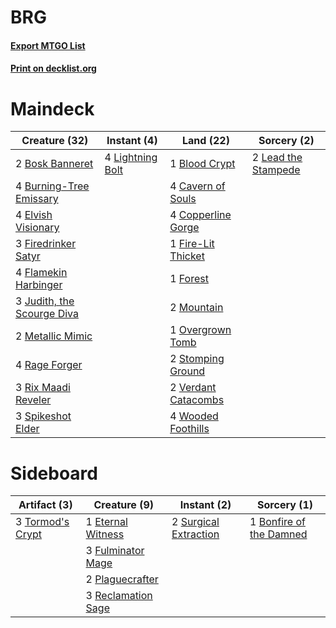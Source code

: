 # BRG

#### [Export MTGO List](../collection/BRG/BRG.txt)
#### [Print on decklist.org](http://decklist.org/?deckmain=1%09Blood%20Crypt%0A2%09Bosk%20Banneret%0A4%09Burning-Tree%20Emissary%0A4%09Cavern%20of%20Souls%0A4%09Copperline%20Gorge%0A4%09Elvish%20Visionary%0A1%09Fire-Lit%20Thicket%0A3%09Firedrinker%20Satyr%0A4%09Flamekin%20Harbinger%0A1%09Forest%0A3%09Judith,%20the%20Scourge%20Diva%0A2%09Lead%20the%20Stampede%0A4%09Lightning%20Bolt%0A2%09Metallic%20Mimic%0A2%09Mountain%0A1%09Overgrown%20Tomb%0A4%09Rage%20Forger%0A3%09Rix%20Maadi%20Reveler%0A3%09Spikeshot%20Elder%0A2%09Stomping%20Ground%0A2%09Verdant%20Catacombs%0A4%09Wooded%20Foothills&deckside=1%09Bonfire%20of%20the%20Damned%0A1%09Eternal%20Witness%0A3%09Fulminator%20Mage%0A2%09Plaguecrafter%0A3%09Reclamation%20Sage%0A2%09Surgical%20Extraction%0A3%09Tormod's%20Crypt)
# Maindeck

|                                            Creature (32)                                            |                                      Instant (4)                                       |                                          Land (22)                                           |                                         Sorcery (2)                                          |
|-----------------------------------------------------------------------------------------------------|----------------------------------------------------------------------------------------|----------------------------------------------------------------------------------------------|----------------------------------------------------------------------------------------------|
|2 [Bosk Banneret](http://gatherer.wizards.com/Pages/Card/Details.aspx?multiverseid=152557)           |4 [Lightning Bolt](http://gatherer.wizards.com/Pages/Card/Details.aspx?multiverseid=806)|1 [Blood Crypt](http://gatherer.wizards.com/Pages/Card/Details.aspx?multiverseid=97102)       |2 [Lead the Stampede](http://gatherer.wizards.com/Pages/Card/Details.aspx?multiverseid=382295)|
|4 [Burning-Tree Emissary](http://gatherer.wizards.com/Pages/Card/Details.aspx?multiverseid=426627)   |                                                                                        |4 [Cavern of Souls](http://gatherer.wizards.com/Pages/Card/Details.aspx?multiverseid=278058)  |                                                                                              |
|4 [Elvish Visionary](http://gatherer.wizards.com/Pages/Card/Details.aspx?multiverseid=175124)        |                                                                                        |4 [Copperline Gorge](http://gatherer.wizards.com/Pages/Card/Details.aspx?multiverseid=209408) |                                                                                              |
|3 [Firedrinker Satyr](http://gatherer.wizards.com/Pages/Card/Details.aspx?multiverseid=373552)       |                                                                                        |1 [Fire-Lit Thicket](http://gatherer.wizards.com/Pages/Card/Details.aspx?multiverseid=409560) |                                                                                              |
|4 [Flamekin Harbinger](http://gatherer.wizards.com/Pages/Card/Details.aspx?multiverseid=205395)      |                                                                                        |1 [Forest](http://gatherer.wizards.com/Pages/Card/Details.aspx?multiverseid=439860)           |                                                                                              |
|3 [Judith, the Scourge Diva](http://gatherer.wizards.com/Pages/Card/Details.aspx?multiverseid=457329)|                                                                                        |2 [Mountain](http://gatherer.wizards.com/Pages/Card/Details.aspx?multiverseid=439859)         |                                                                                              |
|2 [Metallic Mimic](http://gatherer.wizards.com/Pages/Card/Details.aspx?multiverseid=423831)          |                                                                                        |1 [Overgrown Tomb](http://gatherer.wizards.com/Pages/Card/Details.aspx?multiverseid=405103)   |                                                                                              |
|4 [Rage Forger](http://gatherer.wizards.com/Pages/Card/Details.aspx?multiverseid=153104)             |                                                                                        |2 [Stomping Ground](http://gatherer.wizards.com/Pages/Card/Details.aspx?multiverseid=405110)  |                                                                                              |
|3 [Rix Maadi Reveler](http://gatherer.wizards.com/Pages/Card/Details.aspx?multiverseid=457253)       |                                                                                        |2 [Verdant Catacombs](http://gatherer.wizards.com/Pages/Card/Details.aspx?multiverseid=405113)|                                                                                              |
|3 [Spikeshot Elder](http://gatherer.wizards.com/Pages/Card/Details.aspx?multiverseid=397883)         |                                                                                        |4 [Wooded Foothills](http://gatherer.wizards.com/Pages/Card/Details.aspx?multiverseid=405116) |                                                                                              |


# Sideboard

|                                       Artifact (3)                                        |                                        Creature (9)                                         |                                          Instant (2)                                           |                                           Sorcery (1)                                            |
|-------------------------------------------------------------------------------------------|---------------------------------------------------------------------------------------------|------------------------------------------------------------------------------------------------|--------------------------------------------------------------------------------------------------|
|3 [Tormod's Crypt](http://gatherer.wizards.com/Pages/Card/Details.aspx?multiverseid=389723)|1 [Eternal Witness](http://gatherer.wizards.com/Pages/Card/Details.aspx?multiverseid=51628)  |2 [Surgical Extraction](http://gatherer.wizards.com/Pages/Card/Details.aspx?multiverseid=397706)|1 [Bonfire of the Damned](http://gatherer.wizards.com/Pages/Card/Details.aspx?multiverseid=271095)|
|                                                                                           |3 [Fulminator Mage](http://gatherer.wizards.com/Pages/Card/Details.aspx?multiverseid=397686) |                                                                                                |                                                                                                  |
|                                                                                           |2 [Plaguecrafter](http://gatherer.wizards.com/Pages/Card/Details.aspx?multiverseid=452832)   |                                                                                                |                                                                                                  |
|                                                                                           |3 [Reclamation Sage](http://gatherer.wizards.com/Pages/Card/Details.aspx?multiverseid=389651)|                                                                                                |                                                                                                  |

